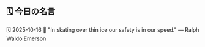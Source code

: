 ## 🗓️ 今日の名言

<!--START_SECTION:quote-->
🗓️ 2025-10-16
💬 "In skating over thin ice our safety is in our speed." — Ralph Waldo Emerson
<!--END_SECTION:quote-->
